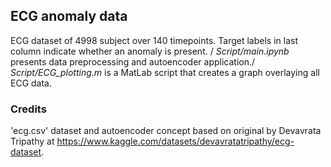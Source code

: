 ## ECG anomaly data
ECG dataset of 4998 subject over 140 timepoints. Target labels in last column indicate whether an anomaly is present. /
*Script/main.ipynb* presents data preprocessing and autoencoder application./
*Script/ECG_plotting.m* is a MatLab script that creates a graph overlaying all ECG data.


### Credits
'ecg.csv' dataset and autoencoder concept based on original by Devavrata Tripathy at https://www.kaggle.com/datasets/devavratatripathy/ecg-dataset.